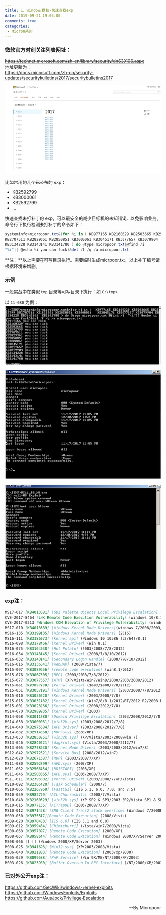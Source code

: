 ```yaml
---
title: 1、windows提权-快速查找exp
date: 2019-09-21 19:03:00
comments: true
categories: 
 - Micro8系列
---
```




### 微软官方时刻关注列表网址：

~~https://technet.microsoft.com/zh-cn/library/security/dn639106.aspx~~  
地址更新为：  
https://docs.microsoft.com/zh-cn/security-updates/securitybulletins/2017/securitybulletins2017


![](../do/media/dff0648ea3163cbe403c144932470520.jpg)

比如常用的几个已公布的 exp：
* KB2592799
* KB3000061
* KB2592799
* ...

快速查找未打补丁的 exp，可以最安全的减少目标机的未知错误，以免影响业务。
命令行下执行检测未打补丁的命令如下：

```powershell
systeminfo>micropoor.txt&(for %i in ( KB977165 KB2160329 KB2503665 KB2592799
KB2707511 KB2829361 KB2850851 KB3000061 KB3045171 KB3077657 KB3079904
KB3134228 KB3143141 KB3141780 ) do @type micropoor.txt|@find /i
"%i"|| @echo %i you can fuck)&del /f /q /a micropoor.txt
```

**注：**以上需要在可写目录执行。需要临时生成micrpoor.txt，以上补丁编号请根据环境来增删。

### 示例
一般实战中在类似 `tmp` 目录等可写目录下执行：如 `C:\tmp>`

以 `11-080` 为例：  
![](../do/media/3b63ae0a14a9720140246f049ed8ab41.jpg)

![](../do/media/b0f61077ab0e9fd3adeed9eafc0860c6.jpg)

![](../do/media/bd807d9aabc43114610a6acee7338a78.jpg)

### exp注：

```markdown
MS17-017 [KB4013081] [GDI Palette Objects Local Privilege Escalation] (windows 7/8)
CVE-2017-8464 [LNK Remote Code Execution Vulnerability] (windows 10/8.1/7/2016/2010/2008）
CVE-2017-0213 [Windows COM Elevation of Privilege Vulnerability] (windows 10/8.1/7/2016/2010/2008)
MS17-010 [KB4013389] [Windows Kernel Mode Drivers](windows 7/2008/2003/XP)
MS16-135 [KB3199135] [Windows Kernel Mode Drivers] (2016)
MS16-111 [KB3186973] [kernel api] (Windows 10 10586 (32/64)/8.1)
MS16-098 [KB3178466] [Kernel Driver] (Win 8.1)
MS16-075 [KB3164038] [Hot Potato] (2003/2008/7/8/2012)
MS16-034 [KB3143145] [Kernel Driver] (2008/7/8/10/2012)
MS16-032 [KB3143141] [Secondary Logon Handle] (2008/7/8/10/2012)
MS16-016 [KB3136041] [WebDAV] (2008/Vista/7)
MS15-097 [KB3089656] [remote code execution] (win8.1/2012)
MS15-076 [KB3067505] [RPC] (2003/2008/7/8/2012)
MS15-077 [KB3077657] [ATM] (XP/Vista/Win7/Win8/2000/2003/2008/2012)
MS15-061 [KB3057839] [Kernel Driver] (2003/2008/7/8/2012)
MS15-051 [KB3057191] [Windows Kernel Mode Drivers] (2003/2008/7/8/2012)
MS15-010 [KB3036220] [Kernel Driver] (2003/2008/7/8)
MS15-015 [KB3031432] [Kernel Driver] (Win7/8/8.1/2012/RT/2012 R2/2008 R2)
MS15-001 [KB3023266] [Kernel Driver] (2008/2012/7/8)
MS14-070 [KB2989935] [Kernel Driver] (2003)
MS14-068 [KB3011780] [Domain Privilege Escalation] (2003/2008/2012/7/8)
MS14-058 [KB3000061] [Win32k.sys] (2003/2008/2012/7/8)
MS14-040 [KB2975684] [AFD Driver] (2003/2008/2012/7/8)
MS14-002 [KB2914368] [NDProxy] (2003/XP)
MS13-053 [KB2850851] [win32k.sys] (XP/Vista/2003/2008/win 7)
MS13-046 [KB2840221] [dxgkrnl.sys] (Vista/2003/2008/2012/7)
MS13-005 [KB2778930] [Kernel Mode Driver] (2003/2008/2012/win7/8)
MS12-042 [KB2972621] [Service Bus] (2008/2012/win7)
MS12-020 [KB2671387] [RDP] (2003/2008/7/XP)
MS11-080 [KB2592799] [AFD.sys] (2003/XP)
MS11-062 [KB2566454] [NDISTAPI] (2003/XP)
MS11-046 [KB2503665] [AFD.sys] (2003/2008/7/XP)
MS11-011 [KB2393802] [kernel Driver] (2003/2008/7/XP/Vista)
MS10-092 [KB2305420] [Task Scheduler] (2008/7)
MS10-065 [KB2267960] [FastCGI] (IIS 5.1, 6.0, 7.0, and 7.5)
MS10-059 [KB982799] [ACL-Churraskito] (2008/7/Vista)
MS10-048 [KB2160329] [win32k.sys] (XP SP2 & SP3/2003 SP2/Vista SP1 & SP2/2008 Gold & SP2 & R2/Win7)
MS10-015 [KB977165] [KiTrap0D] (2003/2008/7/XP)
MS10-012 [KB971468] [SMB Client Trans2 stack overflow] (Windows 7/2008R2)
MS09-050 [KB975517][Remote Code Execution] (2008/Vista)
MS09-020 [KB970483] [IIS 6.0] (IIS 5.1 and 6.0)
MS09-012 [KB959454] [Chimichurri] (Vista/win7/2008/Vista)
MS08-068 [KB957097] [Remote Code Execution] (2000/XP)
MS08-067 [KB958644] [Remote Code Execution] (Windows 2000/XP/Server 2003/Vista/Server 2008)
MS08-066 [] [] (Windows 2000/XP/Server 2003)
MS08-025 [KB941693] [Win32.sys] (XP/2003/2008/Vista)
MS06-040 [KB921883] [Remote Code Execution] (2003/xp/2000)
MS05-039 [KB899588] [PnP Service] (Win 9X/ME/NT/2000/XP/2003)
MS03-026 [KB823980] [Buffer Overrun In RPC Interface] (/NT/2000/XP/2003)
```

### 已对外公开exp注：

https://github.com/SecWiki/windows-kernel-exploits  
https://github.com/WindowsExploits/Exploits  
https://github.com/AusJock/Privilege-Escalation

<p align="right">--By  Micropoor </p>
